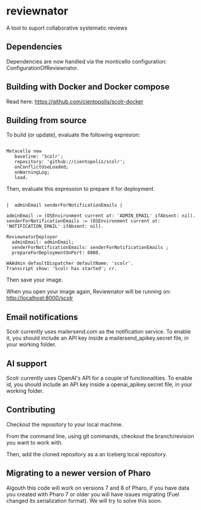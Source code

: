 # reviewnator

A tool to suport collaborative systematic reviews

## Dependencies

Dependencies are now handled via the monticello configuration: ConfigurationOfReviewnator. 


## Building with Docker and Docker compose

Read here: https://github.com/cientopolis/scolr-docker

## Building from source


To build (or update), evaluate the following expresion:

```Smalltalk

Metacello new
   baseline: 'Scolr';
   repository: 'github://cientopolis/scolr';
   onConflictUseLoaded;
   onWarningLog; 
   load.
```

Then, evaluate this expression to prepare it for deployment.

```Smalltalk

|  adminEmail senderForNotificationEmails |

adminEmail := (OSEnvironment current at: 'ADMIN_EMAIL' ifAbsent: nil).
senderForNotificationEmails := (OSEnvironment current at: 'NOTIFICATION_EMAIL' ifAbsent: nil).

ReviewnatorDeployer
  adminEmail: adminEmail;
  senderForNotificationEmails: senderForNotificationEmails ;
  prepareForDeploymentOnPort: 8080.

WAAdmin defaultDispatcher defaultName: 'scolr'.
Transcript show: 'Scolr has started'; cr.

```

Then save your image.

When you open your image again, Reviewnator will be running on:
 <http://localhost:8000/scolr>

## Email notifications

Scolr currently uses mailersend.com as the notification service. To enable it, you should include an API key inside a mailersend_apikey.secret file, in your working folder. 

## AI support

Scolr currently uses OpenAI's API for a couple of functionalities. To enable id, you should include an API key inside a openai_apikey.secret file, in your working folder. 

## Contributing

Checkout the repository to your local machine.

From the command line, using git commands, checkout the branch/revision you want to work with.

Then, add the cloned repository as a an Iceberg local repository.

## Migrating to a newer version of Pharo

Algouth this code will work on versions 7 and 8 of Pharo, if you have data you created with Pharo 7 or older you will have issues migrating (Fuel changed its serialization format). We will try to solve this soon. 
